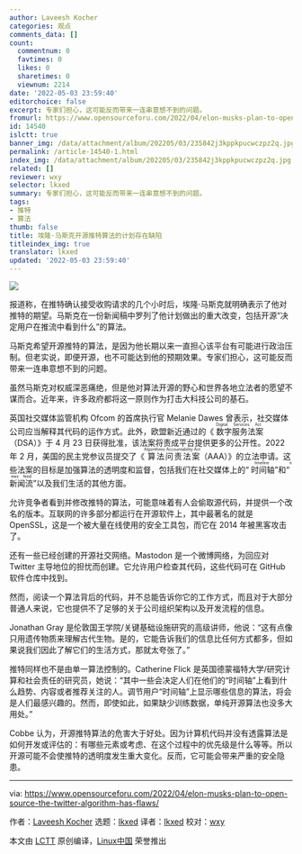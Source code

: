 ```yaml
---
author: Laveesh Kocher
categories: 观点
comments_data: []
count:
  commentnum: 0
  favtimes: 0
  likes: 0
  sharetimes: 0
  viewnum: 2214
date: '2022-05-03 23:59:40'
editorchoice: false
excerpt: 专家们担心，这可能反而带来一连串意想不到的问题。
fromurl: https://www.opensourceforu.com/2022/04/elon-musks-plan-to-open-source-the-twitter-algorithm-has-flaws/
id: 14540
islctt: true
banner_img: /data/attachment/album/202205/03/235842j3kppkpucwczpz2q.jpg
permalink: /article-14540-1.html
index_img: /data/attachment/album/202205/03/235842j3kppkpucwczpz2q.jpg.thumb.jpg
related: []
reviewer: wxy
selector: lkxed
summary: 专家们担心，这可能反而带来一连串意想不到的问题。
tags:
- 推特
- 算法
thumb: false
title: 埃隆·马斯克开源推特算法的计划存在缺陷
titleindex_img: true
translator: lkxed
updated: '2022-05-03 23:59:40'
---
```


![](/data/attachment/album/202205/03/235842j3kppkpucwczpz2q.jpg)


报道称，在推特确认接受收购请求的几个小时后，埃隆·马斯克就明确表示了他对推特的期望。马斯克在一份新闻稿中罗列了他计划做出的重大改变，包括开源“决定用户在推流中看到什么”的算法。


马斯克希望开源推特的算法，是因为他长期以来一直担心该平台有可能进行政治压制。但老实说，即便开源，也不可能达到他的预期效果。专家们担心，这可能反而带来一连串意想不到的问题。


虽然马斯克对权威深恶痛绝，但是他对算法开源的野心和世界各地立法者的愿望不谋而合。近年来，许多政府都将这一原则作为打击大科技公司的基石。


英国社交媒体监管机构 Ofcom 的首席执行官 Melanie Dawes 曾表示，社交媒体公司应当解释其代码的运作方式。此外，欧盟新近通过的《<ruby> 数字服务法案 <rt>  Digital Services Act </rt></ruby>（DSA）》于 4 月 23 日获得批准，该法案将责成平台提供更多的公开性。2022 年 2 月，美国的民主党参议员提交了《<ruby> 算法问责法案 <rt>  Algorithmic Accountability Act </rt></ruby>（AAA）》的立法申请。这些法案的目标是加强算法的透明度和监督，包括我们在社交媒体上的“<ruby> 时间轴 <rt>  timeline </rt></ruby>”和“<ruby> 新闻流 <rt>  news feed </rt></ruby>”以及我们生活的其他方面。


允许竞争者看到并修改推特的算法，可能意味着有人会偷取源代码，并提供一个改名的版本。互联网的许多部分都运行在开源软件上，其中最著名的就是 OpenSSL，这是一个被大量在线使用的安全工具包，而它在 2014 年被黑客攻击了。


还有一些已经创建的开源社交网络。Mastodon 是一个微博网络，为回应对 Twitter 主导地位的担忧而创建。它允许用户检查其代码，这些代码可在 GitHub 软件仓库中找到。


然而，阅读一个算法背后的代码，并不总能告诉你它的工作方式，而且对于大部分普通人来说，它也提供不了足够的关于公司组织架构以及开发流程的信息。


Jonathan Gray 是伦敦国王学院/关键基础设施研究的高级讲师，他说：“这有点像只用遗传物质来理解古代生物。是的，它能告诉我们的信息比任何方式都多，但如果说我们因此了解它们的生活方式，那就太夸张了。”


推特同样也不是由单一算法控制的。Catherine Flick 是英国德蒙福特大学/研究计算和社会责任的研究员，她说：“其中一些会决定人们在他们的“时间轴”上看到什么趋势、内容或者推荐关注的人。调节用户“时间轴”上显示哪些信息的算法，将会是人们最感兴趣的。然而，即使如此，如果缺少训练数据，单纯开源算法也没多大用处。”


Cobbe 认为，开源推特算法的危害大于好处。因为计算机代码并没有透露算法是如何开发或评估的：有哪些元素或考虑、在这个过程中的优先级是什么等等。所以开源可能不会使推特的透明度发生重大变化。反而，它可能会带来严重的安全隐患。




---


via: <https://www.opensourceforu.com/2022/04/elon-musks-plan-to-open-source-the-twitter-algorithm-has-flaws/>


作者：[Laveesh Kocher](https://www.opensourceforu.com/author/laveesh-kocher/) 选题：[lkxed](https://github.com/lkxed) 译者：[lkxed](https://github.com/lkxed) 校对：[wxy](https://github.com/wxy)


本文由 [LCTT](https://github.com/LCTT/TranslateProject) 原创编译，[Linux中国](https://linux.cn/) 荣誉推出